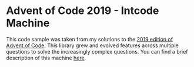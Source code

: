 # Advent of Code 2019 - Intcode Machine

This code sample was taken from my solutions to the [2019 edition of Advent of Code](https://adventofcode.com/2019). This library grew and evolved features across multiple questions to solve the increasingly complex questions. You can find a brief description of this machine [here](https://esolangs.org/wiki/Intcode).

